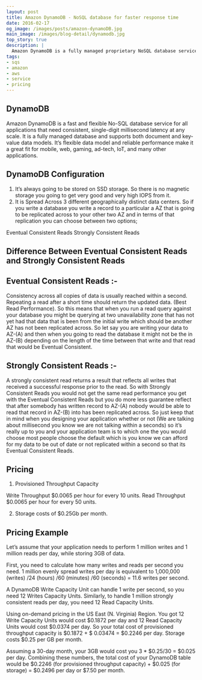 ```yaml
---
layout: post
title: Amazon DynamoDB - NoSQL database for faster response time
date: 2016-02-17
og_image: /images/posts/amazon-dynamoDB.jpg
main_image: /images/blog-detail/dynamodb.jpg
top_story: true
description: |
  Amazon DynamoDB is a fully managed proprietary NoSQL database service that supports key-value and document data structures
tags:
- sqs
- amazon
- aws
- service
- pricing
---
```


## DynamoDB 

Amazon DynamoDB is a fast and flexible No-SQL database service for all applications that need consistent, single-digit millisecond latency at any scale. It is a fully managed database and supports both document and key-value data models. It’s flexible data model and reliable performance make it a great fit for mobile, web, gaming, ad-tech, IoT, and many other applications.

DynamoDB Configuration
---
1. It’s always going to be stored on SSD storage. So there is no magnetic storage you going to get very good and very high IOPS from it.
2. It is Spread Across 3 different geographically distinct data centers. So if you write a database you write a record to a particular a AZ that is going to be replicated across to your other two AZ and in terms of that replication you can choose between two options;
    
<span>Eventual Consistent Reads</span>
<span>Strongly Consistent Reads</span>

## Difference Between Eventual Consistent Reads and Strongly Consistent Reads

## Eventual Consistent Reads :-

Consistency across all copies of data is usually reached within a second. Repeating a read after a short time should return the updated data. (Best Read Performance). So this means that when you run a read query against your database you might be querying at two unavailability zone that has not yet had that data that is been from the initial write which should be another AZ has not been replicated across. So let say you are writing your data to AZ-(A) and then when you going to read the database it might not be the in AZ-(B) depending on the length of the time between that write and that read that would be Eventual Consistent.  

## Strongly Consistent Reads :-    

A strongly consistent read returns a result that reflects all writes that received a successful response prior to the read. So with Strongly Consistent Reads you would not get the same read performance you get with the Eventual Consistent Reads but you do more less guarantee reflect that after somebody has written record to AZ-(A) nobody would be able to read that record in AZ-(B) into has been replicated across. So just keep that in mind when you designing your application whether or not (We are talking about millisecond you know we are not talking within a seconds) so it’s really up to you and your application team is to which one the you would choose most people choose the default which is you know we can afford for my data to be out of date or not replicated within a second so that its Eventual Consistent Reads.

Pricing
---
1. Provisioned Throughput Capacity
    
<span>Write Throughput $0.0065 per hour for every 10 units.</span>
<span>Read Throughput $0.0065 per hour for every 50 units.</span>

2. Storage costs of $0.25Gb per month.

## Pricing Example

Let’s assume that your application needs to perform 1 million writes and 1 million reads per day, while storing 3GB of data.

First, you need to calculate how many writes and reads per second you need. 1 million evenly spread writes per day is equivalent to 1,000,000 (writes) /24 (hours) /60 (minutes) /60 (seconds) = 11.6 writes per second.

A DynamoDB Write Capacity Unit can handle 1 write per second, so you need 12 Writes Capacity Units. Similarly, to handle 1 million strongly consistent reads per day, you need 12 Read Capacity Units.

Using on-demand pricing in the US East (N. Virginia) Region. You got 12 Write Capacity Units would cost $0.1872 per day and 12 Read Capacity Units would cost $0.0374 per day. So your total cost of provisioned throughput capacity is $0.1872 + $ 0.03474 = $0.2246 per day. Storage costs $0.25 per GB per month.

Assuming a 30-day month, your 3GB would cost you 3 * $0.25/30 = $0.025 per day. Combining these numbers, the total cost of your DynamoDB table would be $0.2246 (for provisioned throughput capacity) + $0.025 (for storage) = $0.2496 per day or $7.50 per month.

    

